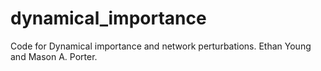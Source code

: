 # dynamical_importance
Code for Dynamical importance and network perturbations. Ethan Young and Mason A. Porter.
